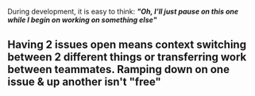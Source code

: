During development, it is easy to think:
	***"Oh, I'll just pause on this one while I begin on working on something else"***

Having 2 issues open means context switching between 2 different things or transferring work between teammates. 
	Ramping down on one issue & up another isn't "free"
-